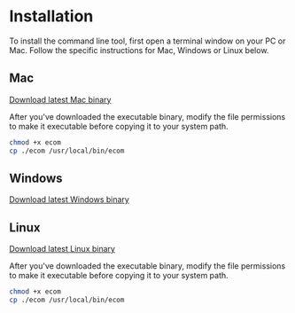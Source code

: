 # Installation
To install the command line tool, first open a terminal window on your PC or Mac. Follow the specific instructions for Mac, Windows or Linux below.

## Mac <Badge text="v0.7.0"/> <Badge text="alpha" type="warn"/>
[Download latest Mac binary](/downloads/mac/ecom)

After you've downloaded the executable binary, modify the file permissions to make it executable before copying it to your system path.

```bash
chmod +x ecom
cp ./ecom /usr/local/bin/ecom
```

## Windows <Badge text="v0.7.0"/> <Badge text="alpha" type="warn"/>
[Download latest Windows binary](/downloads/windows/ecom.exe)

## Linux <Badge text="v0.7.0"/> <Badge text="alpha" type="warn"/>
[Download latest Linux binary](/downloads/linux/ecom)

After you've downloaded the executable binary, modify the file permissions to make it executable before copying it to your system path.

```bash
chmod +x ecom
cp ./ecom /usr/local/bin/ecom
```

